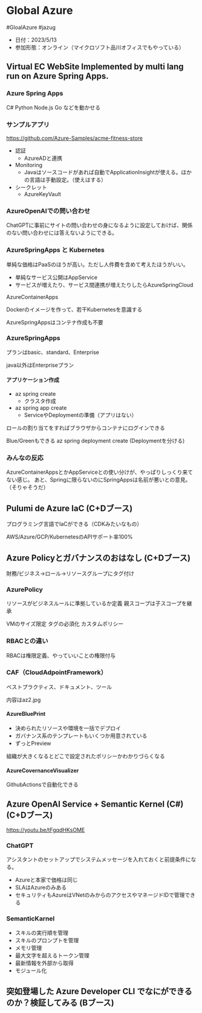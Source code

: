 # Global Azure

#GloalAzure #jazug

- 日付：2023/5/13
- 参加形態：オンライン（マイクロソフト品川オフィスでもやっている）

## Virtual EC WebSite Implemented by multi lang run on Azure Spring Apps.

### Azure Spring Apps

C# Python Node.js Go などを動かせる

### サンプルアプリ

https://github.com/Azure-Samples/acme-fitness-store

- 認証
  - AzureADと連携
- Monitoring
  - Javaはソースコードがあれば自動でApplicationInsightが使える。ほかの言語は手動設定。（使えはする）
- シークレット
  - AzureKeyVault

### AzureOpenAIでの問い合わせ

ChatGPTに事前にサイトの問い合わせの身になるように設定しておけば、関係のない問い合わせには答えないようにできる。

### AzureSpringApps と Kubernetes

単純な価格はPaaSのほうが高い。ただし人件費を含めて考えたほうがいい。

- 単純なサービス公開はAppService
- サービスが増えたり、サービス間連携が増えたりしたらAzureSpringCloud

AzureContainerApps

Dockerのイメージを作って、若干Kubernetesを意識する

AzureSpringAppsはコンテナ作成も不要

### AzureSpringApps

プランはbasic、standard、Enterprise

java以外はEnterpriseプラン

#### アプリケーション作成

- az spring create
  - クラスタ作成
- az spring app create
  - ServiceやDeploymentの準備（アプリはない）

ロールの割り当てをすればブラウザからコンテナにログインできる

Blue/Greenもできる az spring deployment create (Deploymentを分ける)

### みんなの反応

AzureContainerAppsとかAppServiceとの使い分けが、やっぱりしっくり来てない感じ。
あと、Springに限らないのにSpringAppsは名前が悪いとの意見。（そりゃそうだ）

## Pulumi de Azure IaC (C+Dブース)

プログラミング言語でIaCができる（CDKみたいなもの）

AWS/Azure/GCP/KubernetesのAPIサポート率100%

## Azure Policyとガバナンスのおはなし (C+Dブース)

財務/ビジネス→ロール→リソースグループにタグ付け

### AzurePolicy

リソースがビジネスルールに準拠しているか定義
親スコープは子スコープを継承

VMのサイズ限定
タグの必須化
カスタムポリシー

### RBACとの違い

RBACは権限定義、やっていいことの権限付与

### CAF（CloudAdpointFramework）

ベストプラクティス、ドキュメント、ツール

内容はaz2.jpg

#### AzureBluePrint

- 決められたリソースや環境を一括でデプロイ
- ガバナンス系のテンプレートもいくつか用意されている
- ずっとPreview

組織が大きくなるとどこで設定されたポリシーかわかりづらくなる

#### AzureCovernanceVisualizer

GithubActionsで自動化できる


## Azure OpenAI Service + Semantic Kernel (C#) (C+Dブース)

https://youtu.be/tFgqdHKsOME

### ChatGPT

アシスタントのセットアップでシステムメッセージを入れておくと前提条件になる。

- Azureと本家で価格は同じ
- SLAはAzureのみある
- セキュリティもAzureはVNetのみからのアクセスやマネージドIDで管理できる

### SemanticKarnel

- スキルの実行順を管理
- スキルのプロンプトを管理
- メモリ管理
- 最大文字を超えるトークン管理
- 最新情報を外部から取得
- モジュール化

## 突如登場した Azure Developer CLI でなにができるのか？検証してみる (Bブース)